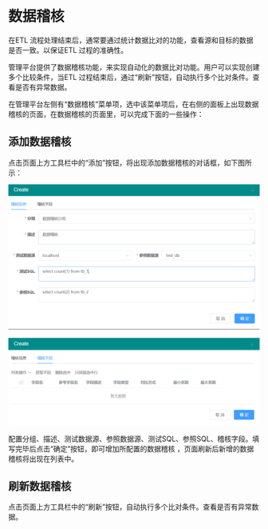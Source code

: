# 数据稽核

在ETL 流程处理结束后，通常要通过统计数据比对的功能，查看源和目标的数据是否一致。以保证ETL 过程的准确性。

管理平台提供了数据稽核功能，来实现自动化的数据比对功能。用户可以实现创建多个比较条件，当ETL 过程结束后，通过“刷新”按钮，自动执行多个比对条件。查看是否有异常数据。

在管理平台左侧有“数据稽核”菜单项，选中该菜单项后，在右侧的面板上出现数据稽核的页面，在数据稽核的页面里，可以完成下面的一些操作：

## 添加数据稽核

点击页面上方工具栏中的“添加”按钮，将出现添加数据稽核的对话框，如下图所示：

![](<../../.gitbook/assets/image (50).png>)

![](<../../.gitbook/assets/image (7).png>)

配置分组、描述、测试数据源、参照数据源、测试SQL、参照SQL、稽核字段。填写完毕后点击“确定”按钮，即可增加所配置的数据稽核 ，页面刷新后新增的数据稽核将出现在列表中。

## 刷新数据稽核

点击页面上方工具栏中的“刷新”按钮，自动执行多个比对条件。查看是否有异常数据。
